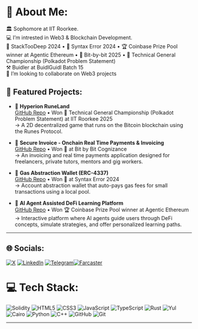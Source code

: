 # 💫 About Me:
🏛️ Sophomore at IIT Roorkee. <br>💻 I’m intrested in Web3 & Blockchain Development. <br>🥇 StackTooDeep 2024 • 🥇 Syntax Error 2024  • 🏆 Coinbase Prize Pool winner at Agentic Ethereum • 🥇 Bit-by-bit 2025 • 🥇 Technical General Championship (Polkadot Problem Statement) <br> ⚒️ Buidler at BuidlGuidl Batch 15 <br>👯 I’m looking to collaborate on Web3 projects 

## 🚀 Featured Projects: 
  
- 🧠 **Hyperion RuneLand**  
  [GitHub Repo](https://github.com/amsorrytola/Hyperion-RuneLand) •  Won 🥇 Technical General Championship (Polkadot Problem Statement) at IIT Roorkee  2025  
  → A 2D decentralized game that runs on the Bitcoin blockchain using the Runes Protocol.

- 🌉 **Secure Invoice - Onchain Real Time Payments & Invoicing**  
  [GitHub Repo](https://github.com/arsh0429/Bit-by-Bit) • Won 🥇 at Bit by Bit Cognizance  
  → An invoicing and real time payments application designed for freelancers, private tutors, mentors and gig workers.

- 🔋 **Gas Abstraction Wallet (ERC-4337)**  
  [GitHub Repo](https://github.com/Av1ralS1ngh/Gas-Modulation-App)  • Won 🥇 at Syntax Error 2024  
  → Account abstraction wallet that auto-pays gas fees for small transactions using a local pool. 

- 🧠 **AI Agent Assisted DeFi Learning Platform**  
  [GitHub Repo](https://github.com/arnavkirti/DeFi-Dojo) •  Won 🏆 Coinbase Prize Pool winner at Agentic Ethereum  
  → Interactive platform where AI agents guide users through DeFi concepts, simulate strategies, and offer personalized learning paths.

---

## 🌐 Socials:
 [![X](https://img.shields.io/badge/X-black.svg?logo=X&logoColor=white)](https://x.com/amsorrytola) [![LinkedIn](https://img.shields.io/badge/LinkedIn-0A66C2.svg?logo=linkedin&logoColor=white)](https://www.linkedin.com/in/ansari-talha/) [![Telegram](https://img.shields.io/badge/-26A5E4.svg?logo=telegram&logoColor=white)](https://t.me/tolaamsorry)[![Farcaster](https://play.google.com/store/apps/details?id=com.farcaster.mobile)](https://farcaster.xyz/amsorrytola)



# 💻 Tech Stack:
 ![Solidity](https://img.shields.io/badge/Solidity-%23363636.svg?style=for-the-badge&logo=solidity&logoColor=white) ![HTML5](https://img.shields.io/badge/html5-%23E34F26.svg?style=for-the-badge&logo=html5&logoColor=white) ![CSS3](https://img.shields.io/badge/css3-%231572B6.svg?style=for-the-badge&logo=css3&logoColor=white) ![JavaScript](https://img.shields.io/badge/javascript-%23323330.svg?style=for-the-badge&logo=javascript&logoColor=%23F7DF1E) ![TypeScript](https://img.shields.io/badge/typescript-%23007ACC.svg?style=for-the-badge&logo=typescript&logoColor=white) ![Rust](https://img.shields.io/badge/rust-%23000000.svg?style=for-the-badge&logo=rust&logoColor=white) ![Yul](https://img.shields.io/badge/Yul-%23696969.svg?style=for-the-badge&logo=ethereum&logoColor=white) ![Cairo](https://img.shields.io/badge/Cairo-%23001E36.svg?style=for-the-badge&logo=starknet&logoColor=white) ![Python](https://img.shields.io/badge/python-3670A0?style=for-the-badge&logo=python&logoColor=ffdd54) ![C++](https://img.shields.io/badge/c++-%2300599C.svg?style=for-the-badge&logo=c%2B%2B&logoColor=white) ![GitHub](https://img.shields.io/badge/github-%23121011.svg?style=for-the-badge&logo=github&logoColor=white) ![Git](https://img.shields.io/badge/git-%23F05033.svg?style=for-the-badge&logo=git&logoColor=white) 

---
